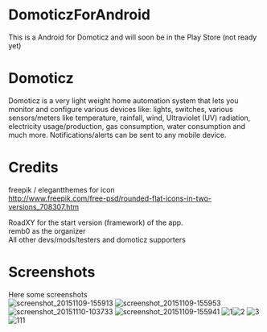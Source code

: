 # DomoticzForAndroid
This is a Android for Domoticz and will soon be in the Play Store (not ready yet)

# Domoticz
Domoticz is a very light weight home automation system that lets you monitor and configure various devices like: lights, switches, various sensors/meters like temperature, rainfall, wind, Ultraviolet (UV) radiation, electricity usage/production, gas consumption, water consumption and much more. Notifications/alerts can be sent to any mobile device.

# Credits
freepik / elegantthemes for icon  
http://www.freepik.com/free-psd/rounded-flat-icons-in-two-versions_708307.htm

RoadXY for the start version (framework) of the app.  
remb0 as the organizer   
All other devs/mods/testers and domoticz supporters

# Screenshots
Here some screenshots  
![screenshot_20151109-155913](https://cloud.githubusercontent.com/assets/14561640/11527593/2e29deb2-98e2-11e5-9198-218162a17d23.png)
![screenshot_20151109-155953](https://cloud.githubusercontent.com/assets/14561640/11527591/2e242e4a-98e2-11e5-9fe9-51b92a76dea9.png)![screenshot_20151110-103733](https://cloud.githubusercontent.com/assets/14561640/11527590/2e21a9d6-98e2-11e5-9ec0-ed86340f537a.png)
![screenshot_20151109-155941](https://cloud.githubusercontent.com/assets/14561640/11527589/2e20d88a-98e2-11e5-9e59-b3be4efd19cd.png)
![1](https://cloud.githubusercontent.com/assets/14561640/11527586/2e09f19c-98e2-11e5-8e68-eeac84bfe899.png)![2](https://cloud.githubusercontent.com/assets/14561640/11527588/2e0e55ca-98e2-11e5-8828-97e965962608.png)
![3](https://cloud.githubusercontent.com/assets/14561640/11527592/2e29b428-98e2-11e5-9c58-6b656d82d02c.png)![111](https://cloud.githubusercontent.com/assets/14561640/11527594/2e2a2124-98e2-11e5-8a51-0a9399aeea26.png)


